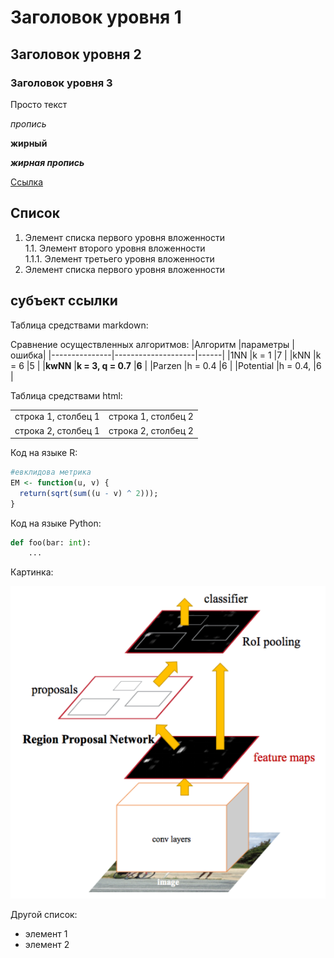 # Заголовок уровня 1
## Заголовок уровня 2
### Заголовок уровня 3

Просто текст

*пропись*

**жирный**

***жирная пропись***

[Ссылка](#субъект-ссылки)

## Список
1. Элемент списка первого уровня вложенности<br>
  1.1. Элемент второго уровня вложенности<br>
      1.1.1. Элемент третьего уровня вложенности<br>
2. Элемент списка первого уровня вложенности<br>


## субъект ссылки

Таблица средствами markdown:

Сравнение осуществленных алгоритмов:
|Алгоритм       |параметры           |ошибка|
|---------------|--------------------|------|
|1NN            |k = 1               |7     |
|kNN            |k = 6               |5     |
|**kwNN**       |**k = 3, q = 0.7**  |**6** |
|Parzen         |h = 0.4             |6     |
|Potential      |h = 0.4,            |6     |

Таблица средствами html:

<table>
 <tr>
  <td>
   строка 1, столбец 1
  </td>
  <td>
   строка 1, столбец 2
  </td>
</tr>

 <tr>
  <td>
   строка 2, столбец 1
  </td>
  <td>
   строка 2, столбец 2
  </td>
 </tr>
</table>

Код на языке R:

```R
#евклидова метрика
EM <- function(u, v) {
  return(sqrt(sum((u - v) ^ 2)));
}
```

Код на языке Python:

```Python
def foo(bar: int):
	...
```

Картинка:

<img src="faster_rcnn_scheme.png" width="700" height="500">

Другой список:
- элемент 1
- элемент 2